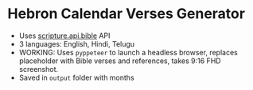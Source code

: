 # Hebron Calendar Verses Generator

- Uses [scripture.api.bible](https://scripture.api.bible) API
- 3 languages: English, Hindi, Telugu
- WORKING: Uses `pyppeteer` to launch a headless browser, replaces placeholder with Bible verses and references, takes 9:16 FHD screenshot.
- Saved in `output` folder with months
